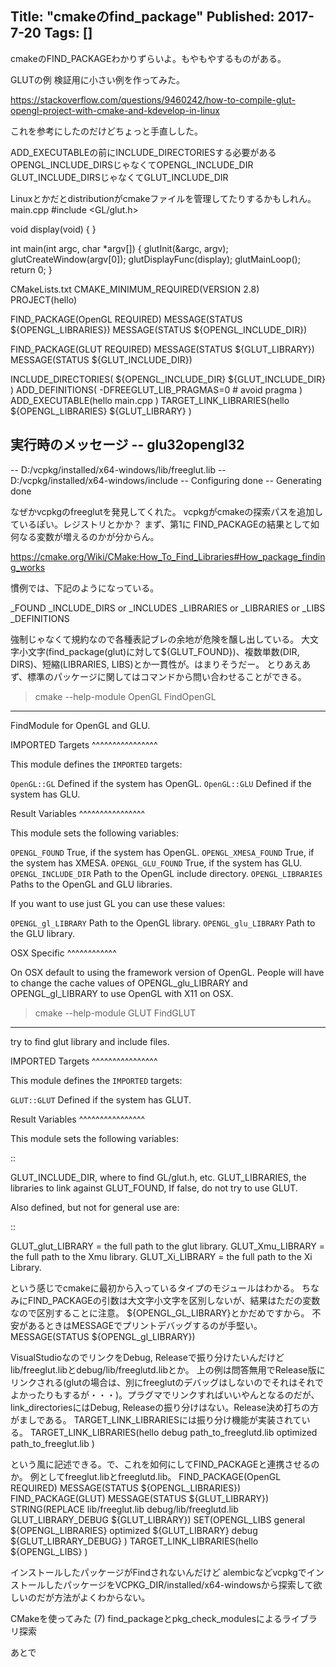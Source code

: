Title: "cmakeのfind_package"
Published: 2017-7-20
Tags: []
---

cmakeのFIND_PACKAGEわかりずらいよ。もやもやするものがある。

GLUTの例
検証用に小さい例を作ってみた。

https://stackoverflow.com/questions/9460242/how-to-compile-glut-opengl-project-with-cmake-and-kdevelop-in-linux

これを参考にしたのだけどちょっと手直しした。

ADD_EXECUTABLEの前にINCLUDE_DIRECTORIESする必要がある
OPENGL_INCLUDE_DIRSじゃなくてOPENGL_INCLUDE_DIR
GLUT_INCLUDE_DIRSじゃなくてGLUT_INCLUDE_DIR

Linuxとかだとdistributionがcmakeファイルを管理してたりするかもしれん。
main.cpp
#include <GL/glut.h>

void display(void)
{
}

int main(int argc, char *argv[])
{
    glutInit(&argc, argv);
    glutCreateWindow(argv[0]);
    glutDisplayFunc(display);
    glutMainLoop();
    return 0;
}

CMakeLists.txt
CMAKE_MINIMUM_REQUIRED(VERSION 2.8)
PROJECT(hello)

FIND_PACKAGE(OpenGL REQUIRED)
MESSAGE(STATUS ${OPENGL_LIBRARIES})
MESSAGE(STATUS ${OPENGL_INCLUDE_DIR})

FIND_PACKAGE(GLUT REQUIRED)
MESSAGE(STATUS ${GLUT_LIBRARY})
MESSAGE(STATUS ${GLUT_INCLUDE_DIR})

INCLUDE_DIRECTORIES(
    ${OPENGL_INCLUDE_DIR}
    ${GLUT_INCLUDE_DIR}
    )
ADD_DEFINITIONS(
    -DFREEGLUT_LIB_PRAGMAS=0 # avoid pragma
    )
ADD_EXECUTABLE(hello 
    main.cpp
    )
TARGET_LINK_LIBRARIES(hello
    ${OPENGL_LIBRARIES}
    ${GLUT_LIBRARY}
    )

実行時のメッセージ
-- glu32opengl32
--
-- D:/vcpkg/installed/x64-windows/lib/freeglut.lib
-- D:/vcpkg/installed/x64-windows/include
-- Configuring done
-- Generating done

なぜかvcpkgのfreeglutを発見してくれた。
vcpkgがcmakeの探索パスを追加しているぽい。レジストリとかか？
まず、第1に
FIND_PACKAGEの結果として如何なる変数が増えるのかが分からん。

https://cmake.org/Wiki/CMake:How_To_Find_Libraries#How_package_finding_works

慣例では、下記のようになっている。

_FOUND
_INCLUDE_DIRS or _INCLUDES
_LIBRARIES or _LIBRARIES or _LIBS
_DEFINITIONS

強制じゃなくて規約なので各種表記ブレの余地が危険を醸し出している。
大文字小文字(find_package(glut)に対して${GLUT_FOUND})、複数単数(DIR, DIRS)、短縮(LIBRARIES, LIBS)とか一貫性が。はまりそうだー。
とりあえあず、標準のパッケージに関してはコマンドから問い合わせることができる。
> cmake --help-module OpenGL
FindOpenGL
----------

FindModule for OpenGL and GLU.

IMPORTED Targets
^^^^^^^^^^^^^^^^

This module defines the ``IMPORTED`` targets:

``OpenGL::GL``
 Defined if the system has OpenGL.
``OpenGL::GLU``
 Defined if the system has GLU.

Result Variables
^^^^^^^^^^^^^^^^

This module sets the following variables:

``OPENGL_FOUND``
 True, if the system has OpenGL.
``OPENGL_XMESA_FOUND``
 True, if the system has XMESA.
``OPENGL_GLU_FOUND``
 True, if the system has GLU.
``OPENGL_INCLUDE_DIR``
 Path to the OpenGL include directory.
``OPENGL_LIBRARIES``
 Paths to the OpenGL and GLU libraries.

If you want to use just GL you can use these values:

``OPENGL_gl_LIBRARY``
 Path to the OpenGL library.
``OPENGL_glu_LIBRARY``
 Path to the GLU library.

OSX Specific
^^^^^^^^^^^^

On OSX default to using the framework version of OpenGL. People will
have to change the cache values of OPENGL_glu_LIBRARY and
OPENGL_gl_LIBRARY to use OpenGL with X11 on OSX.

> cmake --help-module GLUT
FindGLUT
--------

try to find glut library and include files.

IMPORTED Targets
^^^^^^^^^^^^^^^^

This module defines the ``IMPORTED`` targets:

``GLUT::GLUT``
 Defined if the system has GLUT.

Result Variables
^^^^^^^^^^^^^^^^

This module sets the following variables:

::

 GLUT_INCLUDE_DIR, where to find GL/glut.h, etc.
 GLUT_LIBRARIES, the libraries to link against
 GLUT_FOUND, If false, do not try to use GLUT.

Also defined, but not for general use are:

::

 GLUT_glut_LIBRARY = the full path to the glut library.
 GLUT_Xmu_LIBRARY  = the full path to the Xmu library.
 GLUT_Xi_LIBRARY   = the full path to the Xi Library.

という感じでcmakeに最初から入っているタイプのモジュールはわかる。
ちなみにFIND_PACKAGEの引数は大文字小文字を区別しないが、結果はただの変数なので区別することに注意。
${OPENGL_GL_LIBRARY}とかだめですから。
不安があるときはMESSAGEでプリントデバッグするのが手堅い。
MESSAGE(STATUS ${OPENGL_gl_LIBRARY})

VisualStudioなのでリンクをDebug, Releaseで振り分けたいんだけど
lib/freeglut.libとdebug/lib/freeglutd.libとか。
上の例は問答無用でRelease版にリンクされる(glutの場合は、別にfreeglutのデバッグはしないのでそれはそれでよかったりもするが・・・)。プラグマでリンクすればいいやんとなるのだが、link_directoriesにはDebug, Releaseの振り分けはない。Release決め打ちの方がましである。
TARGET_LINK_LIBRARIESには振り分け機能が実装されている。
TARGET_LINK_LIBRARIES(hello
    debug path_to_freeglutd.lib
    optimized path_to_freeglut.lib
    )

という風に記述できる。で、これを如何にしてFIND_PACKAGEと連携させるのか。
例としてfreeglut.libとfreeglutd.lib。
FIND_PACKAGE(OpenGL REQUIRED)
MESSAGE(STATUS ${OPENGL_LIBRARIES})
FIND_PACKAGE(GLUT)
MESSAGE(STATUS ${GLUT_LIBRARY})
STRING(REPLACE lib/freeglut.lib debug/lib/freeglutd.lib GLUT_LIBRARY_DEBUG ${GLUT_LIBRARY})
SET(OPENGL_LIBS 
    general ${OPENGL_LIBRARIES} 
    optimized ${GLUT_LIBRARY} 
    debug ${GLUT_LIBRARY_DEBUG}
    )
TARGET_LINK_LIBRARIES(hello
    ${OPENGL_LIBS}
    )

インストールしたパッケージがFindされないんだけど
alembicなどvcpkgでインストールしたパッケージをVCPKG_DIR/installed/x64-windowsから探索して欲しいのだが方法がよくわからない。

CMakeを使ってみた (7) find_packageとpkg_check_modulesによるライブラリ探索

あとで
